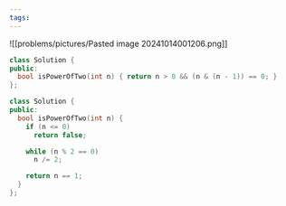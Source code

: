 ```yaml
---
tags:
---
```

![[problems/pictures/Pasted image 20241014001206.png]]



```c++
class Solution {
public:
  bool isPowerOfTwo(int n) { return n > 0 && (n & (n - 1)) == 0; }
};
```

```c++
class Solution {
public:
  bool isPowerOfTwo(int n) {
    if (n <= 0)
      return false;

    while (n % 2 == 0)
      n /= 2;

    return n == 1;
  }
};
```